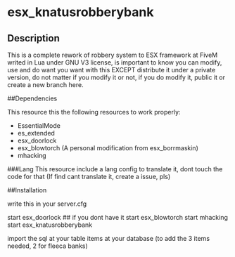 # esx_knatusrobberybank
## Description

This is a complete rework of robbery system to ESX framework at FiveM writed in Lua under GNU V3 license, is important to know you can modify, use and do want you want with this EXCEPT distribute it under a private version, do not matter if you modify it or not, if you do modify it, public it or create a new branch here.

##Dependencies

This resource this the following resources to work properly:

 - EssentialMode
 - es_extended
 - esx_doorlock
 - esx_blowtorch (A personal modification from esx_borrmaskin)
 - mhacking 
 
###Lang
 This resource include a lang config to translate it, dont touch the code for that (If find cant translate it, create a issue, pls)
 
##Installation

write this in your server.cfg

start esx_doorlock ## if you dont have it
start esx_blowtorch
start mhacking
start esx_knatusrobberybank

import the sql at your table items at your database (to add the 3 items needed, 2 for fleeca banks)




